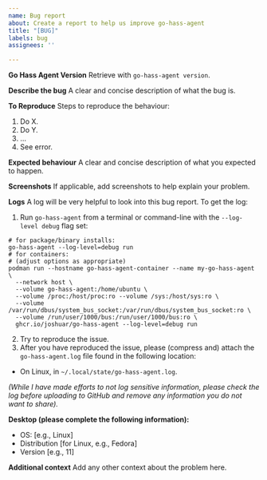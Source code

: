 ```yaml
---
name: Bug report
about: Create a report to help us improve go-hass-agent
title: "[BUG]"
labels: bug
assignees: ''

---
```


**Go Hass Agent Version**
Retrieve with `go-hass-agent version`.

**Describe the bug**
A clear and concise description of what the bug is.

**To Reproduce**
Steps to reproduce the behaviour:
1. Do X.
2. Do Y.
3. …
4. See error.

**Expected behaviour**
A clear and concise description of what you expected to happen.

**Screenshots**
If applicable, add screenshots to help explain your problem.

**Logs**
A log will be very helpful to look into this bug report. To get the log:

1. Run `go-hass-agent` from a terminal or command-line with the `--log-level debug` flag set:
```shell
# for package/binary installs:
go-hass-agent --log-level=debug run
# for containers:
# (adjust options as appropriate)
podman run --hostname go-hass-agent-container --name my-go-hass-agent \
  --network host \
  --volume go-hass-agent:/home/ubuntu \
  --volume /proc:/host/proc:ro --volume /sys:/host/sys:ro \
  --volume /var/run/dbus/system_bus_socket:/var/run/dbus/system_bus_socket:ro \
  --volume /run/user/1000/bus:/run/user/1000/bus:ro \
  ghcr.io/joshuar/go-hass-agent --log-level=debug run
```
2. Try to reproduce the issue.
3. After you have reproduced the issue, please (compress and) attach the `go-hass-agent.log` file found in the following location:
  - On Linux, in `~/.local/state/go-hass-agent.log`.

*(While I have made efforts to not log sensitive information, please check the log before uploading to GitHub and remove any information you do not want to share).*

**Desktop (please complete the following information):**
 - OS: [e.g., Linux]
 - Distribution [for Linux, e.g., Fedora]
 - Version [e.g., 11]

**Additional context**
Add any other context about the problem here.
